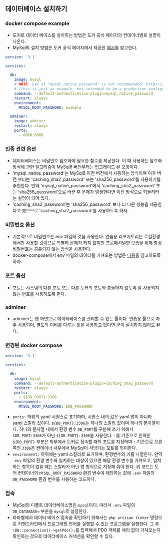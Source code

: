 ## 데이터베이스 설치하기

### docker compose example
- 도커로 데이터 베이스를 설치하는 방법은 도커 공식 페이지의 컨테이너별로 설명이 나온다.
- MySql의 설치 방법은 도커 공식 페이지에서 제공한 [예시](https://hub.docker.com/_/mysql)를 참고한다.
```yml
version: '3.1'

services:

  db:
    image: mysql
    # NOTE: use of "mysql_native_password" is not recommended: https://dev.mysql.com/doc/refman/8.0/en/upgrading-from-previous-series.html#upgrade-caching-sha2-password
    # (this is just an example, not intended to be a production configuration)
    command: --default-authentication-plugin=mysql_native_password
    restart: always
    environment:
      MYSQL_ROOT_PASSWORD: example

  adminer:
    image: adminer
    restart: always
    ports:
      - 8080:8080
```

### 인증 관련 옵션
- 데이터베이스는 비밀번호 암호화에 필요한 함수를 제공한다. 이 때 사용하는 암호화 방식에 관한 알고리즘이 MySql8 버전부터는 업그레이드 된 모양이다.
- 'mysql_native_password'는 MySql8 이전 버전에서 사용하는 방식이며 이후 버전 부터는 'caching_sha2_password' 또는 'sha256_password'를 사용하기를 추천한다. 만약 'mysql_native_password'에서 'caching_sha2_password' 또는 'sha256_password'으로 바꾼 후 문제가 발생한다면 이전 방식으로 되돌리라는 설명이 되어 있다.
- 'caching_sha2_password'는 'sha256_password' 보다 더 나은 성능을 제공한다고 했으므로 'caching_sha2_password'를 사용하도록 하자.

### 비밀번호 옵션
- 기본적으로 비밀번호는 env 파일의 것을 사용한다. 연습용 리포지토리는 로컬환경에서만 사용할 것이므로 특별히 문제가 되지 않지만 프로패셔널한 모습을 위해 항상 비밀번호는 공유되지 않는 방식을 사용한다.
- docker-compose에서 env 파일의 데이터를 가져오는 방법은 [다음](https://docs.docker.com/compose/environment-variables/set-environment-variables/#additional-information)을 참고하도록 하자.

### 포트 옵션
- 포트는 시스템의 다른 포트 또는 다른 도커의 포트와 충돌하지 않도록 잘 사용되지 않는 번호를 사용하도록 한다.

### adminer
- adminer는 웹 화면으로 데이터베이스를 관리할 수 있는 툴이다. 연습용 툴으로 자주 사용되며, 별도의 디비를 다루는 툴을 사용하고 있다면 굳이 설치하지 않아도 된다.

### 변경된 docker compose
```yml
version: '3.1'

services:

  db:
    image: mysql
    command: --default-authentication-plugin=caching_sha2_password
    restart: always
    ports:
      - ${DB_PORT}:3306
    environment:
      MYSQL_ROOT_PASSWORD: $DB_PASSWORD
```

- `ports:` 하위의 yaml 시퀀스로 표기하며, 시퀀스 내의 값은 yaml 맵이 아니라 yaml 스칼라 값이다. `${DB_PORT}:3306`는 하나의 스칼라 값이며 하나의 문자열이다. 하나의 문자열 내에서 환경 변수 `DB_PORT`를 구분해 쓰기 위해서 `$DB_PORT:3306`가 아닌 `${DB_PORT}:3306`를 사용한다. `:`를 기준으로 왼쪽인 `${DB_PORT}` 부분은 외부에서 도커로 접속할 때의 포트를 지정하며 `:` 기준으로 오른쪽인 `3306`은 컨테이너 내부에서 MySql이 서빙되는 포트를 의미한다.
- `environment:` 하위에는 yaml 스칼라로 표기하며, 환경변수의 키를 나열한다. 만약 `.env` 파일의 환경 변수와 일치하는 대상이 있으면 해당 환경 변수를 가져오고, 일치하는 항목이 없을 때는 스칼라가 아닌 맵 형식으로 지정해 줘야 한다. 위 코드는 도커 컨테이너의 `MYSQL_ROOT_PASSWORD` 환경 변수에 해당하는 값에 `.env` 파일의 `DB_PASSWORD` 환경 변수를 사용하는 코드이다.

### 접속
- MySql의 디폴트 데이터베이스명은 `mysql`이다. 따라서 `.env` 파일의 `DB_DATABASE=` 부분을 `mysql`로 설정한다.
- 라라벨에서 데이터 베이스 접속을 확인하기 위해서는 `php artisan tinker` 명령으로 커멘드라인에서 프로그래밍 언어를 실행할 수 있는 프로그램을 실행한다. 그 후 `\DB::connection()->getPdo();`를 입력해서 PDO 객체를 에러 없이 가져오는지 확인하는 것으로 데이터베이스 커넥션을 확인할 수 있다.
